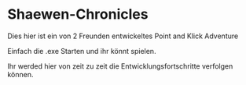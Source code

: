 Shaewen-Chronicles
==================
Dies hier ist ein von 2 Freunden entwickeltes Point and Klick Adventure

Einfach die .exe Starten und ihr könnt spielen.

Ihr werded hier von zeit zu zeit die Entwicklungsfortschritte verfolgen können.
